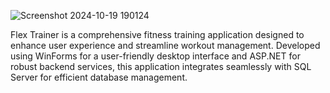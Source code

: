 ![Screenshot 2024-10-19 190124](https://github.com/user-attachments/assets/a97354c6-edbc-47f8-8d7f-a3b375a2a72e)


Flex Trainer is a comprehensive fitness training application designed to enhance user experience and streamline workout management. Developed using WinForms for a user-friendly desktop interface and ASP.NET for robust backend services, this application integrates seamlessly with SQL Server for efficient database management.

